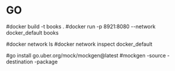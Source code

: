 # GO

#docker build -t books .
#docker run -p 8921:8080 --network docker_default books

#docker network ls
#docker network inspect docker_default 

#go install go.uber.org/mock/mockgen@latest
#mockgen -source  -destination  -package 